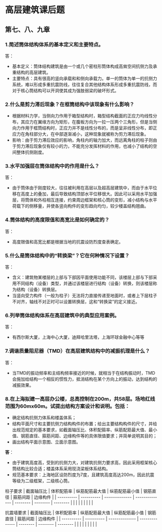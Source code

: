 # 高层建筑课后题
## 第七、八、九章
### 1.简述筒体结构体系的基本定义和主要特点。
答：
* 基本定义：筒体结构建筑是由一个或几个密柱形筒体构成高耸空间抗侧力及承重结构的高层建筑。
* 主要特点：具有很高的竖向承载和和侧向承载力。单一的筒体为单一的抗侧力系统，难以形成多重抗震防线，往往复合其他结构体系形成多重抗震防线，而对于核心筒结构可以开洞使其成为强肢弱梁的破坏形式。

### 2.什么是剪力滞后现象？在框筒结构中该现象有什么影响？
* 根据材料力学，当侧向力作用于箱型结构时，箱型结构截面的正应力均线性分布，其应力在翼缘方向为矩形，在腹板方向为一拉一压两个三角形，但是当侧向力作用于框筒结构时，正应力并不是线性分布的，而是呈非线性分布，即正应力在角柱部分大，在中部逐渐减小，这种现象就被称为剪力滞后现象。
* 影响：由于剪力滞后效应的影响，角柱内的轴力加大，而远离角柱的柱子则由于剪力滞后现象仅有较小的力，不能充分发挥材料的作用，也减小了结构的空间整体抗侧刚度。

### 3.水平加强层在筒体结构中的作用是什么？
答：
* 由于筒体由于刚度较大，往往被利用在高层以及超高层建筑中，而由于水平位移在高度上的叠加，最后导致结构顶部水平位移很大。因此可以采用水平加强层，将筒体和外柱相互连接，约束周边框架和核心筒的变形，减小结构与水平荷载下的侧移量，并使各竖向构件的变形趋向均匀，较少楼盖结构翘曲。

### 4.筒体结构的高度限值和高宽比是如何确定的？
答：
* 高度限值和高宽比都是根据当地的抗震设防烈度查表确定。

### 5.什么是筒体结构中的“转换梁”？它在何种情况下设置？
答：
* 含义：建筑物某楼层的上部与下部因平面使用功能不同，该楼层上部与下部采用不同结构（设备）类型，并通过该楼层进行结构（设备）转换，则该楼层称为结构（设备）转换层。
* 当竖向受力构件（一般为柱子）无法将力直接传递至地面时，或者上下层柱子不对齐，轴线不对正时可以设置转换层，这和“转换梁”的定义接近。

### 6.列举筒体结构体系在高层建筑中的典型应用案例。
答：
* 有西尔斯大厦，上海中心大厦，迪拜哈里法塔，上海环球金融中心等等

### 7.调谐质量阻尼器（TMD）在高层建筑结构中的减振机理是什么？
答：
* 当TMD的振动频率和主结构频率接近的时候，就相当于在结构振动时，TMD会施加给结构一个相反的惯性力，抵消结构在某个方向上的振动，达到结构的减振效果。
### 8.在上海拟建一高层办公楼，总高控制在200m，共58层。场地红线范围为60mx60m。试提出结构方案设计和说明。包括：
* 确定结构抗侧力体系和楼盖体系；
* 结构平面尺寸和主要抗侧力结构构件的布置；给出主要结构构件的尺寸，并给出规范规定的基本要求，如截面轴压比、体积配箍率、纵筋配筋最大值、最小值、钢筋直径、箍筋间距、边缘构件等的具体限值要求；并简单说明其目的； 
* 画出结构平面示意图、立面示意图。

**答**：
* 由于建筑高度高，受到的抗侧力大，对建筑抗侧力要求高，因此采用框架核心筒结构比较合适；楼盖体系采用现浇梁板体系结构。
* 规范基本要求：上海地区设防烈度为7度，且建筑高度高达200m，因此抗震等级为二级框架，二级核心筒。

柱子要求
| 截面轴压比 | 体积配筋率 | 纵筋配筋最大值 | 纵筋配筋最小值 | 钢筋直径 | 箍筋间距 | 边缘构件 |
| ---------- | ---------- | -------------- | -------------- | -------- | -------- | -------- |
|            |            |                |                |          |          |          |

抗震墙要求
| 截面轴压比 | 体积配筋率 | 纵筋配筋最大值 | 纵筋配筋最小值 | 钢筋直径 | 箍筋间距 | 边缘构件 |
| ---------- | ---------- | -------------- | -------------- | -------- | -------- | -------- |
|            |            |                |                |          |          |          |